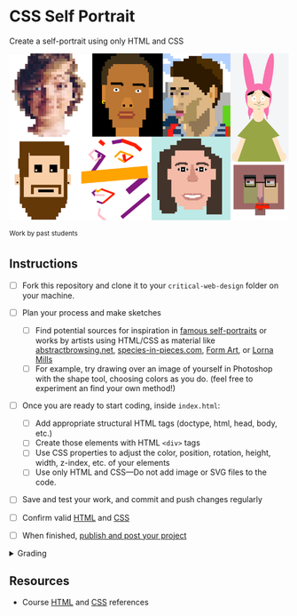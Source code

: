 
# CSS Self Portrait

Create a self-portrait using only HTML and CSS

![view source](assets/img/portraits.png)

<sup>Work by past students</sup>



## Instructions

- [ ] Fork this repository and clone it to your `critical-web-design` folder on your machine.
- [ ] Plan your process and make sketches
	- [ ] Find potential sources for inspiration in [famous self-portraits](https://mymodernmet.com/famous-self-portraits/) or works by artists using HTML/CSS as material like [abstractbrowsing.net](http://www.abstractbrowsing.net), [species-in-pieces.com](http://species-in-pieces.com/), [Form Art](http://www.c3.hu/collection/form/), or [Lorna Mills](https://www.instagram.com/lorna.mills/?hl=en)
	- [ ] For example, try drawing over an image of yourself in Photoshop with the shape tool, choosing colors as you do. (feel free to experiment an find your own method!)
- [ ] Once you are ready to start coding, inside `index.html`:
	- [ ] Add appropriate structural HTML tags (doctype, html, head, body, etc.)
	- [ ] Create those elements with HTML `<div>` tags
	- [ ] Use CSS properties to adjust the color, position, rotation, height, width, z-index, etc. of your elements
	- [ ] Use only HTML and CSS—Do not add image or SVG files to the code.
- [ ] Save and test your work, and commit and push changes regularly
- [ ] Confirm valid [HTML](https://validator.w3.org/) and [CSS](https://jigsaw.w3.org/css-validator/)
- [ ] When finished, [publish and post your project](https://docs.google.com/document/d/17U_zmzM_eML_qkG0PaOdDRcEk3YEmbiQ1TyNnbAM08k/edit#bookmark=id.8jryplv1i8a)





<details>
<summary>Grading</summary>

Points | Description
---: | ---
4 | Concept
4 | Originality
4 | Execution / Technical
4 | Project is online, accessible, and linked from Moodle
4 | Valid HTML and CSS
20 | Total possible

</details>




## Resources

- Course [HTML](https://github.com/omundy/dig245-critical-web-design/blob/main/reference-sheets/html.md) and [CSS](https://github.com/omundy/dig245-critical-web-design/blob/main/reference-sheets/css.md) references
